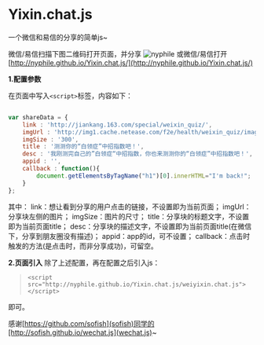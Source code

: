 # Yixin.chat.js
一个微信和易信的分享的简单js~

微信/易信扫描下图二维码打开页面，并分享
![nyphile](http://nyphile.github.io/Yixin.chat.js/images/qcode.png)
或微信/易信打开[http://nyphile.github.io/Yixin.chat.js/](http://nyphile.github.io/Yixin.chat.js/)

**1.配置参数**

在页面中写入`<script>`标签，内容如下：

```js

var shareData = {
	link : 'http://jiankang.163.com/special/weixin_quiz/',
	imgUrl : 'http://img1.cache.netease.com/f2e/health/weixin_quiz/images/120x120-5star.jpg',
	imgSize : '300',
	title : '测测你的“白领症”中招指数吧！',
	desc : '我刚测完自己的”白领症“中招指数，你也来测测你的“白领症”中招指数吧！',
	appid : '',
	callback : function(){
		document.getElementsByTagName("h1")[0].innerHTML="I'm back!";
	}
};

```

其中：
link：想让看到分享的用户点击的链接，不设置即为当前页面；
imgUrl：分享块左侧的图片；
imgSize：图片的尺寸；
title：分享块的标题文字，不设置即为当前页面title；
desc：分享块的描述文字，不设置即为当前页面title(在微信下，分享到朋友圈没有描述)；
appid：app的id，可不设置；
callback：点击时触发的方法(是点击时，而非分享成功)，可留空。

**2.页面引入**
除了上述配置，再在配置之后引入js：

> `<script src="http://nyphile.github.io/Yixin.chat.js/weiyixin.chat.js"></script>`

即可。

感谢[https://github.com/sofish](sofish)同学的[http://sofish.github.io/wechat.js](wechat.js)~


